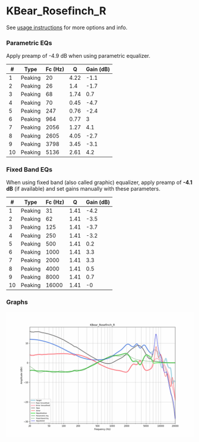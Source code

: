 # KBear_Rosefinch_R
See [usage instructions](https://github.com/jaakkopasanen/AutoEq#usage) for more options and info.

### Parametric EQs
Apply preamp of -4.9 dB when using parametric equalizer.

|   # | Type    |   Fc (Hz) |    Q |   Gain (dB) |
|-----|---------|-----------|------|-------------|
|   1 | Peaking |        20 | 4.22 |        -1.1 |
|   2 | Peaking |        26 | 1.4  |        -1.7 |
|   3 | Peaking |        68 | 1.74 |         0.7 |
|   4 | Peaking |        70 | 0.45 |        -4.7 |
|   5 | Peaking |       247 | 0.76 |        -2.4 |
|   6 | Peaking |       964 | 0.77 |         3   |
|   7 | Peaking |      2056 | 1.27 |         4.1 |
|   8 | Peaking |      2605 | 4.05 |        -2.7 |
|   9 | Peaking |      3798 | 3.45 |        -3.1 |
|  10 | Peaking |      5136 | 2.61 |         4.2 |

### Fixed Band EQs
When using fixed band (also called graphic) equalizer, apply preamp of **-4.1 dB** (if available) and set gains manually with these parameters.

|   # | Type    |   Fc (Hz) |    Q |   Gain (dB) |
|-----|---------|-----------|------|-------------|
|   1 | Peaking |        31 | 1.41 |        -4.2 |
|   2 | Peaking |        62 | 1.41 |        -3.5 |
|   3 | Peaking |       125 | 1.41 |        -3.7 |
|   4 | Peaking |       250 | 1.41 |        -3.2 |
|   5 | Peaking |       500 | 1.41 |         0.2 |
|   6 | Peaking |      1000 | 1.41 |         3.3 |
|   7 | Peaking |      2000 | 1.41 |         3.3 |
|   8 | Peaking |      4000 | 1.41 |         0.5 |
|   9 | Peaking |      8000 | 1.41 |         0.7 |
|  10 | Peaking |     16000 | 1.41 |        -0   |

### Graphs
![](./KBear_Rosefinch_R.png)

